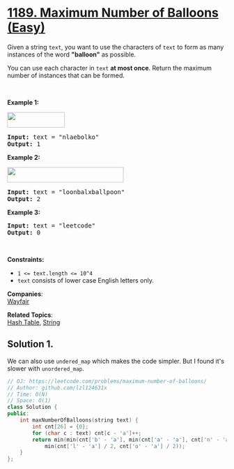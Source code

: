 # [1189. Maximum Number of Balloons (Easy)](https://leetcode.com/problems/maximum-number-of-balloons/)

<p>Given a string&nbsp;<code>text</code>, you want to use the characters of&nbsp;<code>text</code>&nbsp;to form as many instances of the word <strong>"balloon"</strong> as possible.</p>

<p>You can use each character in <code>text</code> <strong>at most once</strong>. Return the maximum number of instances that can be formed.</p>

<p>&nbsp;</p>
<p><strong>Example 1:</strong></p>

<p><strong><img alt="" src="https://assets.leetcode.com/uploads/2019/09/05/1536_ex1_upd.JPG" style="width: 132px; height: 35px;"></strong></p>

<pre><strong>Input:</strong> text = "nlaebolko"
<strong>Output:</strong> 1
</pre>

<p><strong>Example 2:</strong></p>

<p><strong><img alt="" src="https://assets.leetcode.com/uploads/2019/09/05/1536_ex2_upd.JPG" style="width: 267px; height: 35px;"></strong></p>

<pre><strong>Input:</strong> text = "loonbalxballpoon"
<strong>Output:</strong> 2
</pre>

<p><strong>Example 3:</strong></p>

<pre><strong>Input:</strong> text = "leetcode"
<strong>Output:</strong> 0
</pre>

<p>&nbsp;</p>
<p><strong>Constraints:</strong></p>

<ul>
	<li><code>1 &lt;= text.length &lt;= 10^4</code></li>
	<li><code>text</code>&nbsp;consists of lower case English letters only.</li>
</ul>

**Companies**:  
[Wayfair](https://leetcode.com/company/wayfair)

**Related Topics**:  
[Hash Table](https://leetcode.com/tag/hash-table/), [String](https://leetcode.com/tag/string/)

## Solution 1.

We can also use `undered_map` which makes the code simpler. But I found it's slower with `unordered_map`.

```cpp
// OJ: https://leetcode.com/problems/maximum-number-of-balloons/
// Author: github.com/lzl124631x
// Time: O(N)
// Space: O(1)
class Solution {
public:
    int maxNumberOfBalloons(string text) {
        int cnt[26] = {0};
        for (char c : text) cnt[c - 'a']++;
        return min(min(cnt['b' - 'a'], min(cnt['a' - 'a'], cnt['n' - 'a'])),
            min(cnt['l' - 'a'] / 2, cnt['o' - 'a'] / 2));
    }
};
```